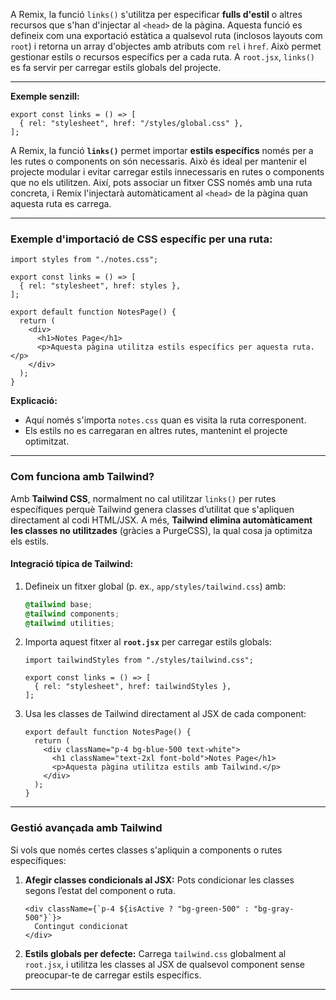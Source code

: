 A Remix, la funció `links()` s'utilitza per especificar **fulls d'estil** o altres recursos que s'han d'injectar al `<head>` de la pàgina. Aquesta funció es defineix com una exportació estàtica a qualsevol ruta (inclosos layouts com `root`) i retorna un array d'objectes amb atributs com `rel` i `href`. Això permet gestionar estils o recursos específics per a cada ruta. A `root.jsx`, `links()` es fa servir per carregar estils globals del projecte.

---

**Exemple senzill:**
```tsx
export const links = () => [
  { rel: "stylesheet", href: "/styles/global.css" },
];
```

A Remix, la funció **`links()`** permet importar **estils específics** només per a les rutes o components on són necessaris. Això és ideal per mantenir el projecte modular i evitar carregar estils innecessaris en rutes o components que no els utilitzen. Així, pots associar un fitxer CSS només amb una ruta concreta, i Remix l'injectarà automàticament al `<head>` de la pàgina quan aquesta ruta es carrega.

---

### **Exemple d'importació de CSS específic per una ruta:**
```tsx
import styles from "./notes.css";

export const links = () => [
  { rel: "stylesheet", href: styles },
];

export default function NotesPage() {
  return (
    <div>
      <h1>Notes Page</h1>
      <p>Aquesta pàgina utilitza estils específics per aquesta ruta.</p>
    </div>
  );
}
```

**Explicació:**
- Aquí només s'importa `notes.css` quan es visita la ruta corresponent.
- Els estils no es carregaran en altres rutes, mantenint el projecte optimitzat.

---

### **Com funciona amb Tailwind?**

Amb **Tailwind CSS**, normalment no cal utilitzar `links()` per rutes específiques perquè Tailwind genera classes d’utilitat que s'apliquen directament al codi HTML/JSX. A més, **Tailwind elimina automàticament les classes no utilitzades** (gràcies a PurgeCSS), la qual cosa ja optimitza els estils.

#### **Integració típica de Tailwind:**
1. Defineix un fitxer global (p. ex., `app/styles/tailwind.css`) amb:
   ```css
   @tailwind base;
   @tailwind components;
   @tailwind utilities;
   ```

2. Importa aquest fitxer al **`root.jsx`** per carregar estils globals:
   ```tsx
   import tailwindStyles from "./styles/tailwind.css";

   export const links = () => [
     { rel: "stylesheet", href: tailwindStyles },
   ];
   ```

3. Usa les classes de Tailwind directament al JSX de cada component:
   ```tsx
   export default function NotesPage() {
     return (
       <div className="p-4 bg-blue-500 text-white">
         <h1 className="text-2xl font-bold">Notes Page</h1>
         <p>Aquesta pàgina utilitza estils amb Tailwind.</p>
       </div>
     );
   }
   ```

---

### **Gestió avançada amb Tailwind**
Si vols que només certes classes s'apliquin a components o rutes específiques:
1. **Afegir classes condicionals al JSX:** Pots condicionar les classes segons l’estat del component o ruta.
   ```tsx
   <div className={`p-4 ${isActive ? "bg-green-500" : "bg-gray-500"}`}>
     Contingut condicionat
   </div>
   ```

2. **Estils globals per defecte:** Carrega `tailwind.css` globalment al `root.jsx`, i utilitza les classes al JSX de qualsevol component sense preocupar-te de carregar estils específics.

---